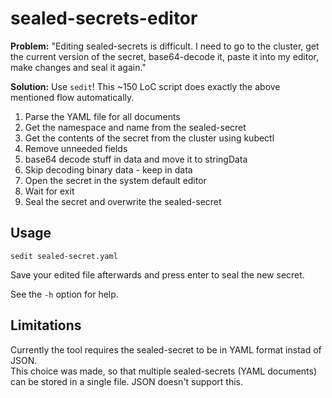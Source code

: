 # sealed-secrets-editor

**Problem:** "Editing sealed-secrets is difficult. I need to go to the cluster, get the current version of the secret, base64-decode it, paste it into my editor, make changes and seal it again."

**Solution:** Use `sedit`! This ~150 LoC script does exactly the above mentioned flow automatically.

1. Parse the YAML file for all documents
2. Get the namespace and name from the sealed-secret
3. Get the contents of the secret from the cluster using kubectl
4. Remove unneeded fields
5. base64 decode stuff in data and move it to stringData
6. Skip decoding binary data - keep in data
7. Open the secret in the system default editor
8. Wait for exit
9. Seal the secret and overwrite the sealed-secret

## Usage

`sedit sealed-secret.yaml`

Save your edited file afterwards and press enter to seal the new secret.

See the `-h` option for help.

## Limitations

Currently the tool requires the sealed-secret to be in YAML format instad of JSON.  
This choice was made, so that multiple sealed-secrets (YAML documents) can be stored in a single file. JSON doesn't support this.
